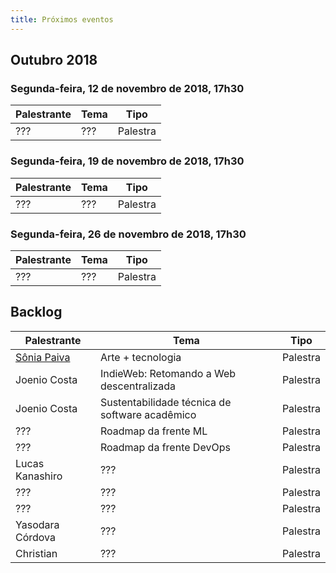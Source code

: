 ```yaml
---
title: Próximos eventos
---
```


## Outubro 2018

### Segunda-feira, 12 de novembro de 2018, 17h30

| Palestrante     | Tema                                            | Tipo     |
| --------------- | ----------------------------------------------- | -------- |
| ???             | ???                                             | Palestra |

### Segunda-feira, 19 de novembro de 2018, 17h30

| Palestrante     | Tema                                            | Tipo     |
| --------------- | ----------------------------------------------- | -------- |
| ???             | ???                                             | Palestra |

### Segunda-feira, 26 de novembro de 2018, 17h30

| Palestrante     | Tema                                            | Tipo     |
| --------------- | ----------------------------------------------- | -------- |
| ???             | ???                                             | Palestra |

## Backlog

| Palestrante     | Tema                                             | Tipo     |
| --------------- | ------------------------------------------------ | -------- |
| [Sônia Paiva](https://www.facebook.com/ltcunb) | Arte + tecnologia | Palestra |
| Joenio Costa    | IndieWeb: Retomando a Web descentralizada        | Palestra |
| Joenio Costa    | Sustentabilidade técnica de software acadêmico   | Palestra |
| ???             | Roadmap da frente ML                             | Palestra |
| ???             | Roadmap da frente DevOps                         | Palestra |
| Lucas Kanashiro | ???                                              | Palestra |
| ???             | ???                                              | Palestra |
| ???             | ???                                              | Palestra |
| Yasodara Córdova| ???                                              | Palestra |
| Christian       | ???                                              | Palestra |
